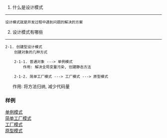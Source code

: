 1. 什么是设计模式
------
    设计模式就是开发过程中遇到问题的解决的方案

2. 设计模式有哪些
------

    2-1. 创建型设计模式
		创建对象的几种方式
		
		2-1-1. 普通对象 ---> 单例模式
			作用: 解决全局变量污染, 创建静态方法
			
		2-1-2. 简单工厂模式 ---> 工厂模式 ---> 原型模式
        		作用: 将方法归纳, 减少代码量 
### 样例
[单例模式](https://github.com/l511407563/Interview/blob/master/设计模式/创建型设计模式/单例模式.html)  
[简单工厂模式](https://github.com/l511407563/Interview/blob/master/设计模式/创建型设计模式/简单工厂模式.html)  
[工厂模式](https://github.com/l511407563/Interview/blob/master/设计模式/创建型设计模式/工厂模式.html)  
[原型模式](https://github.com/l511407563/Interview/blob/master/设计模式/创建型设计模式/原型模式.html)  
